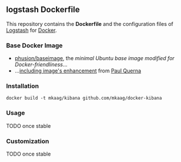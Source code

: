 ## logstash Dockerfile

This repository contains the **Dockerfile** and the configuration files of [Logstash](http://www.elasticsearch.org/overview/logstash/) for [Docker](https://www.docker.com/).

### Base Docker Image

* [phusion/baseimage](https://github.com/phusion/baseimage-docker), the *minimal Ubuntu base image modified for Docker-friendliness*...
* ...[including image's enhancement](https://github.com/racker/docker-ubuntu-with-updates) from [Paul Querna](https://journal.paul.querna.org/articles/2013/10/15/docker-ubuntu-on-rackspace/)

### Installation

`docker build -t mkaag/kibana github.com/mkaag/docker-kibana`

### Usage

   TODO once stable
   
### Customization
   TODO once stable
